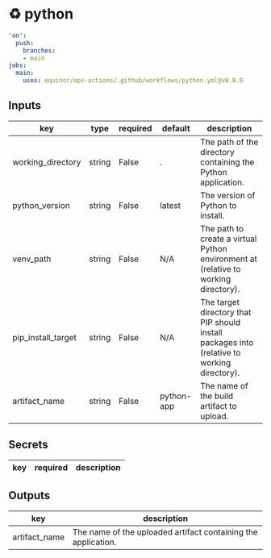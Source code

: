 # ♻ python

```yaml
'on':
  push:
    branches:
    - main
jobs:
  main:
    uses: equinor/ops-actions/.github/workflows/python.yml@v8.8.0

```

## Inputs

key | type | required | default | description
--- | --- | --- | --- | ---
working_directory | string | False | . | The path of the directory containing the Python application.
python_version | string | False | latest | The version of Python to install.
venv_path | string | False | N/A | The path to create a virtual Python environment at (relative to working directory).
pip_install_target | string | False | N/A | The target directory that PIP should install packages into (relative to working directory).
artifact_name | string | False | python-app | The name of the build artifact to upload.

## Secrets

key | required | description
--- | --- | ---

## Outputs

key | description
--- | ---
artifact_name | The name of the uploaded artifact containing the application.